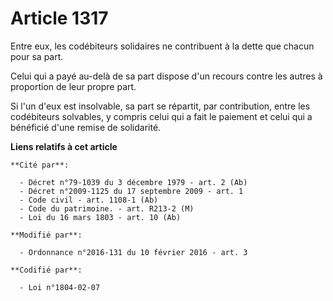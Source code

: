 # Article 1317

Entre eux, les codébiteurs solidaires ne contribuent à la dette que chacun pour sa part. 

Celui qui a payé au-delà de sa part dispose d'un recours contre les autres à proportion de leur propre part. 

Si l'un d'eux est insolvable, sa part se répartit, par contribution, entre les codébiteurs solvables, y compris celui qui a
fait le paiement et celui qui a bénéficié d'une remise de solidarité.

**Liens relatifs à cet article**

	**Cité par**:

	  - Décret n°79-1039 du 3 décembre 1979 - art. 2 (Ab)
	  - Décret n°2009-1125 du 17 septembre 2009 - art. 1
	  - Code civil - art. 1108-1 (Ab)
	  - Code du patrimoine. - art. R213-2 (M)
	  - Loi du 16 mars 1803 - art. 10 (Ab)

	**Modifié par**:

	  - Ordonnance n°2016-131 du 10 février 2016 - art. 3

	**Codifié par**:

	  - Loi n°1804-02-07
